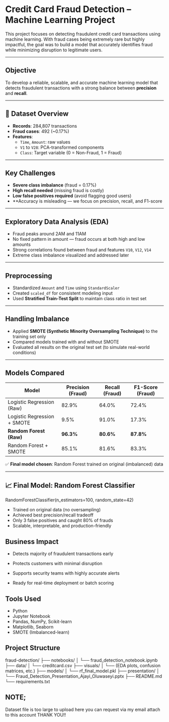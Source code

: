 #  Credit Card Fraud Detection – Machine Learning Project

This project focuses on detecting fraudulent credit card transactions using machine learning. With fraud cases being extremely rare but highly impactful, the goal was to build a model that accurately identifies fraud while minimizing disruption to legitimate users.

---

##  Objective

To develop a reliable, scalable, and accurate machine learning model that detects fraudulent transactions with a strong balance between **precision** and **recall**.

---

## 📂 Dataset Overview

- **Records**: 284,807 transactions
- **Fraud cases**: 492 (~0.17%)
- **Features**:
  - `Time`, `Amount`: raw values
  - `V1` to `V28`: PCA-transformed components
  - `Class`: Target variable (0 = Non-Fraud, 1 = Fraud)

---

##  Key Challenges

-  **Severe class imbalance** (fraud = 0.17%)
-  **High recall needed** (missing fraud is costly)
-  **Low false positives required** (avoid flagging good users)
-  **Accuracy is misleading — we focus on precision, recall, and F1-score

---

##  Exploratory Data Analysis (EDA)

-  Fraud peaks around 2AM and 11AM
-  No fixed pattern in amount — fraud occurs at both high and low amounts
-  Strong correlations found between fraud and features `V10`, `V12`, `V14`
-  Extreme class imbalance visualized and addressed later

---

##  Preprocessing

- Standardized `Amount` and `Time` using `StandardScaler`
- Created `scaled_df` for consistent modeling input
- Used **Stratified Train-Test Split** to maintain class ratio in test set

---

##  Handling Imbalance

- Applied **SMOTE (Synthetic Minority Oversampling Technique)** to the training set only
- Compared models trained with and without SMOTE
- Evaluated all results on the original test set (to simulate real-world conditions)

---

## Models Compared

| Model                       | Precision (Fraud) | Recall (Fraud) | F1-Score (Fraud) |
|-----------------------------|-------------------|----------------|------------------|
| Logistic Regression (Raw)   | 82.9%             | 64.0%          | 72.4%            |
| Logistic Regression + SMOTE | 9.5%              | 91.0%          | 17.3%            |
| **Random Forest (Raw)**     | **96.3%**         | **80.6%**      | **87.8%**        |
| Random Forest + SMOTE       | 85.1%             | 81.6%          | 83.3%            |

✅ **Final model chosen**: Random Forest trained on original (imbalanced) data

---

## 📈 Final Model: Random Forest Classifier


RandomForestClassifier(n_estimators=100, random_state=42)

- Trained on original data (no oversampling)
- Achieved best precision/recall tradeoff
- Only 3 false positives and caught 80% of frauds
- Scalable, interpretable, and production-friendly

## Business Impact

- Detects majority of fraudulent transactions early

- Protects customers with minimal disruption

- Supports security teams with highly accurate alerts

- Ready for real-time deployment or batch scoring


## Tools Used
- Python
- Jupyter Notebook
- Pandas, NumPy, Scikit-learn
- Matplotlib, Seaborn
- SMOTE (Imbalanced-learn)

## Project Structure
fraud-detection/
├── notebooks/
│   └── fraud_detection_notebook.ipynb
├── data/
│   └── creditcard.csv
├── visuals/
│   └── (EDA plots, confusion matrices, etc.)
├── models/
│   └── rf_final_model.pkl
├── presentation/
│   └── Fraud_Detection_Presentation_Ajayi_Oluwaseyi.pptx
├── README.md
└── requirements.txt

## NOTE; 
Dataset file is too large to upload here
you can request via my email attach to this account THANK YOU!!
